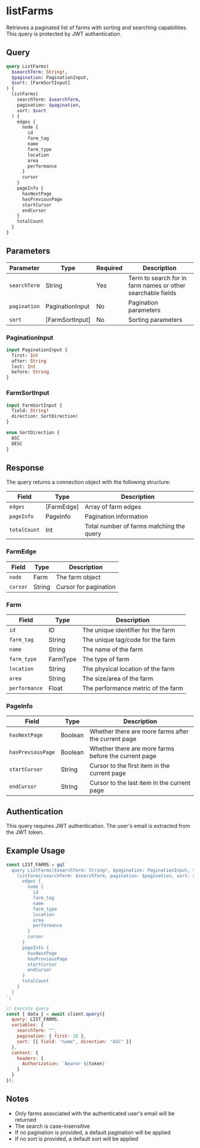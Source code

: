 # listFarms

Retrieves a paginated list of farms with sorting and searching capabilities. This query is protected by JWT authentication.

## Query

```graphql
query ListFarms(
  $searchTerm: String!,
  $pagination: PaginationInput,
  $sort: [FarmSortInput]
) {
  listFarms(
    searchTerm: $searchTerm,
    pagination: $pagination,
    sort: $sort
  ) {
    edges {
      node {
        id
        farm_tag
        name
        farm_type
        location
        area
        performance
      }
      cursor
    }
    pageInfo {
      hasNextPage
      hasPreviousPage
      startCursor
      endCursor
    }
    totalCount
  }
}
```

## Parameters

| Parameter | Type | Required | Description |
|-----------|------|----------|-------------|
| `searchTerm` | String | Yes | Term to search for in farm names or other searchable fields |
| `pagination` | PaginationInput | No | Pagination parameters |
| `sort` | [FarmSortInput] | No | Sorting parameters |

### PaginationInput

```graphql
input PaginationInput {
  first: Int
  after: String
  last: Int
  before: String
}
```

### FarmSortInput

```graphql
input FarmSortInput {
  field: String!
  direction: SortDirection!
}

enum SortDirection {
  ASC
  DESC
}
```

## Response

The query returns a connection object with the following structure:

| Field | Type | Description |
|-------|------|-------------|
| `edges` | [FarmEdge] | Array of farm edges |
| `pageInfo` | PageInfo | Pagination information |
| `totalCount` | Int | Total number of farms matching the query |

### FarmEdge

| Field | Type | Description |
|-------|------|-------------|
| `node` | Farm | The farm object |
| `cursor` | String | Cursor for pagination |

### Farm

| Field | Type | Description |
|-------|------|-------------|
| `id` | ID | The unique identifier for the farm |
| `farm_tag` | String | The unique tag/code for the farm |
| `name` | String | The name of the farm |
| `farm_type` | FarmType | The type of farm |
| `location` | String | The physical location of the farm |
| `area` | String | The size/area of the farm |
| `performance` | Float | The performance metric of the farm |

### PageInfo

| Field | Type | Description |
|-------|------|-------------|
| `hasNextPage` | Boolean | Whether there are more farms after the current page |
| `hasPreviousPage` | Boolean | Whether there are more farms before the current page |
| `startCursor` | String | Cursor to the first item in the current page |
| `endCursor` | String | Cursor to the last item in the current page |

## Authentication

This query requires JWT authentication. The user's email is extracted from the JWT token.

## Example Usage

```javascript
const LIST_FARMS = gql`
  query ListFarms($searchTerm: String!, $pagination: PaginationInput, $sort: [FarmSortInput]) {
    listFarms(searchTerm: $searchTerm, pagination: $pagination, sort: $sort) {
      edges {
        node {
          id
          farm_tag
          name
          farm_type
          location
          area
          performance
        }
        cursor
      }
      pageInfo {
        hasNextPage
        hasPreviousPage
        startCursor
        endCursor
      }
      totalCount
    }
  }
`;

// Execute query
const { data } = await client.query({
  query: LIST_FARMS,
  variables: {
    searchTerm: "",
    pagination: { first: 10 },
    sort: [{ field: "name", direction: "ASC" }]
  },
  context: {
    headers: {
      Authorization: `Bearer ${token}`
    }
  }
});
```

## Notes

- Only farms associated with the authenticated user's email will be returned
- The search is case-insensitive
- If no pagination is provided, a default pagination will be applied
- If no sort is provided, a default sort will be applied
